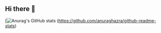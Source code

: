 ## Hi there 👋

[![Anurag's GitHub stats](https://github-readme-stats.vercel.app/api?username=ironmax123) 
 (https://github.com/anuraghazra/github-readme-stats)

<!--
**ironmax123/ironmax123** is a ✨ _special_ ✨ repository because its `README.md` (this file) appears on your GitHub profile.

Here are some ideas to get you started:

- 🔭 I’m currently working on ...
- 🌱 I’m currently learning ...
- 👯 I’m looking to collaborate on ...
- 🤔 I’m looking for help with ...
- 💬 Ask me about ...
- 📫 How to reach me: ...
- 😄 Pronouns: ...
- ⚡ Fun fact: ...
-->

